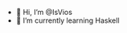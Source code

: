 - 👋 Hi, I’m @IsVios
- 🌱 I’m currently learning Haskell


<!---
ISVios/ISVios is a ✨ special ✨ repository because its `README.md` (this file) appears on your GitHub profile.
You can click the Preview link to take a look at your changes.
--->
